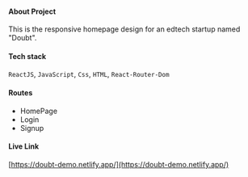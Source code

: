#### About Project

This is the responsive homepage design for an edtech startup named "Doubt".

#### Tech stack

`ReactJS`, `JavaScript`, `Css`, `HTML`, `React-Router-Dom`

#### Routes

- HomePage
- Login
- Signup

#### Live Link

[https://doubt-demo.netlify.app/](https://doubt-demo.netlify.app/)
